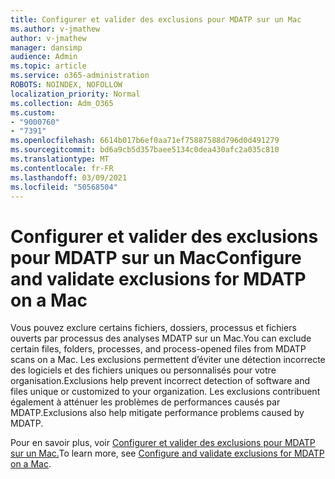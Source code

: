 ```yaml
---
title: Configurer et valider des exclusions pour MDATP sur un Mac
ms.author: v-jmathew
author: v-jmathew
manager: dansimp
audience: Admin
ms.topic: article
ms.service: o365-administration
ROBOTS: NOINDEX, NOFOLLOW
localization_priority: Normal
ms.collection: Adm_O365
ms.custom:
- "9000760"
- "7391"
ms.openlocfilehash: 6614b017b6ef0aa71ef75887588d796d0d491279
ms.sourcegitcommit: bd6a9cb5d357baee5134c0dea430afc2a035c810
ms.translationtype: MT
ms.contentlocale: fr-FR
ms.lasthandoff: 03/09/2021
ms.locfileid: "50568504"
---
```

# <a name="configure-and-validate-exclusions-for-mdatp-on-a-mac"></a><span data-ttu-id="5c1d1-102">Configurer et valider des exclusions pour MDATP sur un Mac</span><span class="sxs-lookup"><span data-stu-id="5c1d1-102">Configure and validate exclusions for MDATP on a Mac</span></span>

<span data-ttu-id="5c1d1-103">Vous pouvez exclure certains fichiers, dossiers, processus et fichiers ouverts par processus des analyses MDATP sur un Mac.</span><span class="sxs-lookup"><span data-stu-id="5c1d1-103">You can exclude certain files, folders, processes, and process-opened files from MDATP scans on a Mac.</span></span> <span data-ttu-id="5c1d1-104">Les exclusions permettent d’éviter une détection incorrecte des logiciels et des fichiers uniques ou personnalisés pour votre organisation.</span><span class="sxs-lookup"><span data-stu-id="5c1d1-104">Exclusions help prevent incorrect detection of software and files unique or customized to your organization.</span></span> <span data-ttu-id="5c1d1-105">Les exclusions contribuent également à atténuer les problèmes de performances causés par MDATP.</span><span class="sxs-lookup"><span data-stu-id="5c1d1-105">Exclusions also help mitigate performance problems caused by MDATP.</span></span>

<span data-ttu-id="5c1d1-106">Pour en savoir plus, voir [Configurer et valider des exclusions pour MDATP sur un Mac.](https://go.microsoft.com/fwlink/?linkid=2144616)</span><span class="sxs-lookup"><span data-stu-id="5c1d1-106">To learn more, see [Configure and validate exclusions for MDATP on a Mac](https://go.microsoft.com/fwlink/?linkid=2144616).</span></span>
